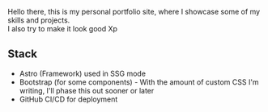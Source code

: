 Hello there, this is my personal portfolio site, where I showcase some of my skills and projects.  
I also try to make it look good Xp

## Stack
- Astro (Framework) used in SSG mode
- Bootstrap (for some components) - With the amount of custom CSS I'm writing, I'll phase this out sooner or later
- GitHub CI/CD for deployment